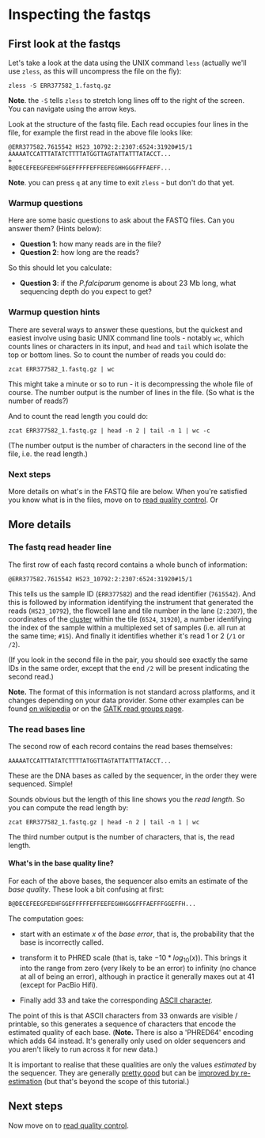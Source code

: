 # Inspecting the fastqs

## First look at the fastqs

Let's take a look at the data using the UNIX command `less` (actually we'll use `zless`, as this
will uncompress the file on the fly):

```
zless -S ERR377582_1.fastq.gz
```

**Note**. the `-S` tells `zless` to stretch long lines off to the right of the screen.  You can navigate using the arrow keys.

Look at the structure of the fastq file. Each read occupies four lines in the file, for example the
first read in the above file looks like:

```
@ERR377582.7615542 HS23_10792:2:2307:6524:31920#15/1
AAAAATCCATTTATATCTTTTATGGTTAGTATTATTTATACCT...
+
B@DECEFEEGFEEHFGGEFFFFFEFFEEFEGHHGGGFFFAEFF...
```

**Note**. you can press `q` at any time to exit `zless` - but don't do that yet.  

### Warmup questions

Here are some basic questions to ask about the FASTQ files.  Can you answer them? (Hints below):

* **Question 1**: how many reads are in the file?
* **Question 2**: how long are the reads?

So this should let you calculate:

* **Question 3**: if the *P.falciparum* genome is about 23 Mb long, what sequencing depth do you expect to get?

### Warmup question hints

There are several ways to answer these questions, but the quickest and easiest involve
using basic UNIX command line tools - notably `wc`, which counts lines or characters in its input,
and `head` and `tail` which isolate the top or bottom lines. So to count the number of reads you
could do:

```
zcat ERR377582_1.fastq.gz | wc
```

This might take a minute or so to run - it is decompressing the whole file of course. The number
output is the number of lines in the file.  (So what is the number of reads?)

And to count the read length you could do:
```
zcat ERR377582_1.fastq.gz | head -n 2 | tail -n 1 | wc -c
```
(The number output is the number of characters in the second line of the file, i.e. the read length.)

### Next steps

More details on what's in the FASTQ file are below. When you're satisfied you know what is in the
files, move on to [read quality control](quality_control.md). Or

## More details
### The fastq read header line

The first row of each fastq record contains a whole bunch of information:

```
@ERR377582.7615542 HS23_10792:2:2307:6524:31920#15/1
```

This tells us the sample ID (`ERR377582`) and the read identifier (`7615542`). And this is
followed by information identifying the instrument that generated the reads (`HS23_10792`), the
flowcell lane and tile number in the lane (`2:2307`), the coordinates of the
[cluster](https://www.broadinstitute.org/files/shared/illuminavids/clusterGenSlides.pdf) within the
tile (`6524`, `31920`), a number identifying the index of the sample within a multiplexed set of
samples (i.e. all run at the same time; `#15`). And finally it identifies whether it's read 1 or 2
(`/1` or `/2`).

(If you look in the second file in the pair, you should see exactly the same IDs in the same order,
except that the end `/2` will be present indicating the second read.)

**Note.** The format of this information is not standard across platforms, and it changes depending
on your data provider. Some other examples can be found [on
wikipedia](https://en.wikipedia.org/wiki/FASTQ_format#Illumina_sequence_identifiers) or on the
[GATK read groups page](https://gatk.broadinstitute.org/hc/en-us/articles/360035890671-Read-groups).

### The read bases line

The second row of each record contains the read bases themselves:
```
AAAAATCCATTTATATCTTTTATGGTTAGTATTATTTATACCT...
```
These are the DNA bases as called by the sequencer, in the order they were sequenced.  Simple!

Sounds obvious but the length of this line shows you the *read length*.  So you can compute the read length by:
```
zcat ERR377582_1.fastq.gz | head -n 2 | tail -n 1 | wc
```

The third number output is the number of characters, that is, the read length.

#### What's in the base quality line?

For each of the above bases, the sequencer also emits an estimate of the *base quality*.  These look a bit confusing at first:
```
B@DECEFEEGFEEHFGGEFFFFFEFFEEFEGHHGGGFFFAEFFFGGEFFH...
```

The computation goes:

* start with an estimate $x$ of the *base error*, that is, the probability that the base is incorrectly called.

* transform it to PHRED scale (that is, take $-10 * log_{10} (x)$). This brings it into the range
  from zero (very likely to be an error) to infinity (no chance at all of being an error), although
  in practice it generally maxes out at 41 (except for PacBio Hifi).

* Finally add 33 and take the corresponding [ASCII character](https://en.wikipedia.org/wiki/ASCII).

The point of this is that ASCII characters from 33 onwards are visible / printable, so this
generates a sequence of characters that encode the estimated quality of each base. (**Note.** There
is also a 'PHRED64' encoding which adds 64 instead. It's generally only used on older sequencers
and you aren't likely to run across it for new data.)

It is important to realise that these qualities are only the values *estimated* by the sequencer.
They are generally [pretty good](https://lh3.github.io/2017/07/24/on-nonvaseq-base-quality) but can
be [improved by re-estimation](https://gatk.broadinstitute.org/hc/en-us/articles/360035890531-Base-Quality-Score-Recalibration-BQSR-) (but that's beyond the scope of this tutorial.)

## Next steps

Now move on to [read quality control](quality_control.md).
